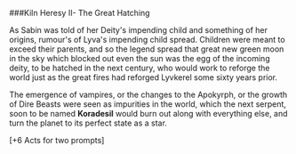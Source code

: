 ###Kiln Heresy II- The Great Hatching     

As Sabin was told of her Deity's impending child and something of her origins, rumour's of Lyva's impending child spread. Children were meant to exceed their parents, and so the legend spread that great new green moon in the sky which blocked out even the sun was the egg of the incoming deity, to be hatched in the next century, who would work to reforge the world just as the great fires had reforged Lyvkerel some sixty years prior.     

The emergence of vampires, or the changes to the Apokyrph, or the growth of Dire Beasts were seen as impurities in the world, which the next serpent, soon to be named **Koradesil** would burn out along with everything else, and turn the planet to its perfect state as a star.     

[+6 Acts for two prompts]